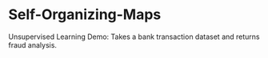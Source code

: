 # Self-Organizing-Maps
Unsupervised Learning Demo: Takes a bank transaction dataset and returns fraud analysis.
